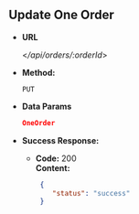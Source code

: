 **Update One Order**
----

* **URL**

  <_/api/orders/:orderId_>

* **Method:**

  `PUT` 
  
* **Data Params**
  
    ```json
    OneOrder
    ```

* **Success Response:**

  * **Code:** 200 <br />
    **Content:** 
    ```json
     {
        "status": "success"
     }
    ```